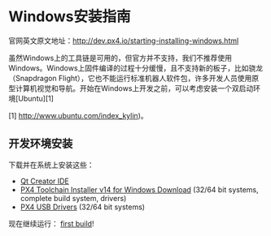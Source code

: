 # Windows安装指南
官网英文原文地址：http://dev.px4.io/starting-installing-windows.html

<aside class="caution">
虽然Windows上的工具链是可用的，但官方并不支持，我们不推荐使用Windows。Windows上固件编译的过程十分缓慢，且不支持新的板子，比如骁龙（Snapdragon Flight），它也不能运行标准机器人软件包，许多开发人员使用原型计算机视觉和导航。开始在Windows上开发之前，可以考虑安装一个双启动环境[Ubuntu][1]

[1] http://www.ubuntu.com/index_kylin)。
</aside>

## 开发环境安装

下载并在系统上安装这些：

- [Qt Creator IDE](http://www.qt.io/download-open-source/#section-6)
- [PX4 Toolchain Installer v14 for Windows Download](http://firmware.diydrones.com/Tools/PX4-tools/px4_toolchain_installer_v14_win.exe) (32/64 bit systems, complete build system, drivers)
- [PX4 USB Drivers](http://pixhawk.org/static/px4driver.msi) (32/64 bit systems)

现在继续运行： [first build](../1_Getting-Started/building_the_code.md)!

